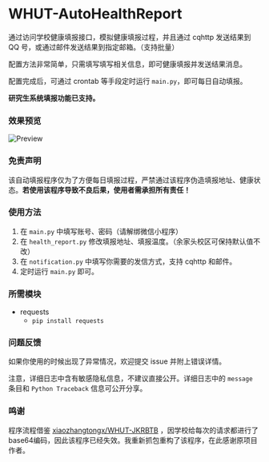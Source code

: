 # WHUT-AutoHealthReport

通过访问学校健康填报接口，模拟健康填报过程，并且通过 cqhttp 发送结果到 QQ 号，或通过邮件发送结果到指定邮箱。（支持批量）

配置方法非常简单，只需填写填写相关信息，即可健康填报并发送结果消息。

配置完成后，可通过 crontab 等手段定时运行 `main.py`，即可每日自动填报。

**研究生系统填报功能已支持。**

### 效果预览

![Preview](https://assets.zouht.com/img/md/WHUT-AutoHealthReport-README-01.png)

### 免责声明

该自动填报程序仅为了方便每日填报过程，严禁通过该程序伪造填报地址、健康状态。**若使用该程序导致不良后果，使用者需承担所有责任！**

### 使用方法

1. 在 `main.py` 中填写账号、密码（请解绑微信小程序）
2. 在 `health_report.py` 修改填报地址、填报温度。（余家头校区可保持默认值不改）
3. 在 `notification.py` 中填写你需要的发信方式，支持 cqhttp 和邮件。
4. 定时运行 `main.py` 即可。

### 所需模块

- requests
    - `pip install requests`

### 问题反馈

如果你使用的时候出现了异常情况，欢迎提交 issue 并附上错误详情。

注意，详细日志中含有敏感隐私信息，不建议直接公开。详细日志中的 `message` 条目和 `Python Traceback` 信息可公开分享。

### 鸣谢

程序流程借鉴 [xiaozhangtongx/WHUT-JKRBTB](https://github.com/xiaozhangtongx/WHUT-JKRBTB)
，因学校给每次的请求都进行了base64编码，因此该程序已经失效。我重新抓包重构了该程序，在此感谢原项目作者。
